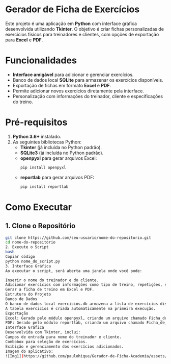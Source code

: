 # Gerador de Ficha de Exercícios

Este projeto é uma aplicação em **Python** com interface gráfica desenvolvida utilizando **Tkinter**. O objetivo é criar fichas personalizadas de exercícios físicos para treinadores e clientes, com opções de exportação para **Excel** e **PDF**.

# Funcionalidades

- **Interface amigável** para adicionar e gerenciar exercícios.
- Banco de dados local **SQLite** para armazenar os exercícios disponíveis.
- Exportação de fichas em formato **Excel** e **PDF**.
- Permite adicionar novos exercícios diretamente pela interface.
- Personalização com informações do treinador, cliente e especificações do treino.

# Pré-requisitos

1. **Python 3.6+** instalado.
2. As seguintes bibliotecas Python:
   - **Tkinter** (já incluída no Python padrão).
   - **SQLite3** (já incluída no Python padrão).
   - **openpyxl** para gerar arquivos Excel:
     ```bash
     pip install openpyxl
     ```
   - **reportlab** para gerar arquivos PDF:
     ```bash
     pip install reportlab
     ```

# Como Executar

## 1. Clone o Repositório

```bash
git clone https://github.com/seu-usuario/nome-do-repositorio.git
cd nome-do-repositorio
2. Execute o Script
bash
Copiar código
python nome_do_script.py
3. Interface Gráfica
Ao executar o script, será aberta uma janela onde você pode:

Inserir o nome do treinador e do cliente.
Adicionar exercícios com informações como tipo de treino, repetições, séries, peso e observações.
Gerar a ficha de treino em Excel e PDF.
Estrutura do Projeto
Banco de Dados
O banco de dados local exercicios.db armazena a lista de exercícios disponíveis.
A tabela exercicios é criada automaticamente na primeira execução.
Exportação
Excel: Gerado pelo módulo openpyxl, criando um arquivo chamado Ficha_de_Exercicios.xlsx.
PDF: Gerado pelo módulo reportlab, criando um arquivo chamado Ficha_de_Exercicios.pdf.
Interface Gráfica
Desenvolvida com Tkinter, inclui:
Campos de entrada para nome do treinador e cliente.
Combobox para seleção de exercícios.
Exibição e gerenciamento dos exercícios adicionados.
Imagem do aplicativo:
![Img1](https://github.com/paulohique/Gerador-de-Ficha-Academia/assets/107517476/a7ff47ac-cf65-4696-a73d-d5baa9a92c10)
